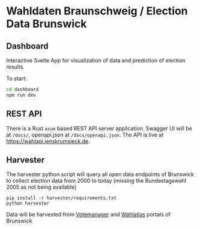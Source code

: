 # Wahldaten Braunschweig / Election Data Brunswick

## Dashboard
Interactive Svelte App for visualization of data and prediction of election results.

To start:
```bash
cd dashboard
npm run dev
```


## REST API
There is a Rust `axum` based REST API server application. Swagger UI will be at `/docs/`, openapi.json at `/docs/openapi.json`. The API is live at https://wahlapi.jenskrumsieck.de.

## Harvester
The harvester python script will query all open data endpoints of Brunswick to collect election data from 2000 to today (missing the Bundestagswahl 2005 as not being available)
```
pip install -r harvester/requirements.txt
python harvester
```
Data will be harvested from [Votemanager](https://votemanager.kdo.de/03101000/index.html) and [Wahlatlas](https://www3.braunschweig.de/statistik/2025_Wahl-Atlas/atlas.html) portals of Brunswick